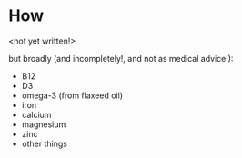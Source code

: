 # How

<not yet written!>

but broadly (and incompletely!, and not as medical advice!):

- B12
- D3
- omega-3 (from flaxeed oil)
- iron
- calcium
- magnesium
- zinc
- other things
